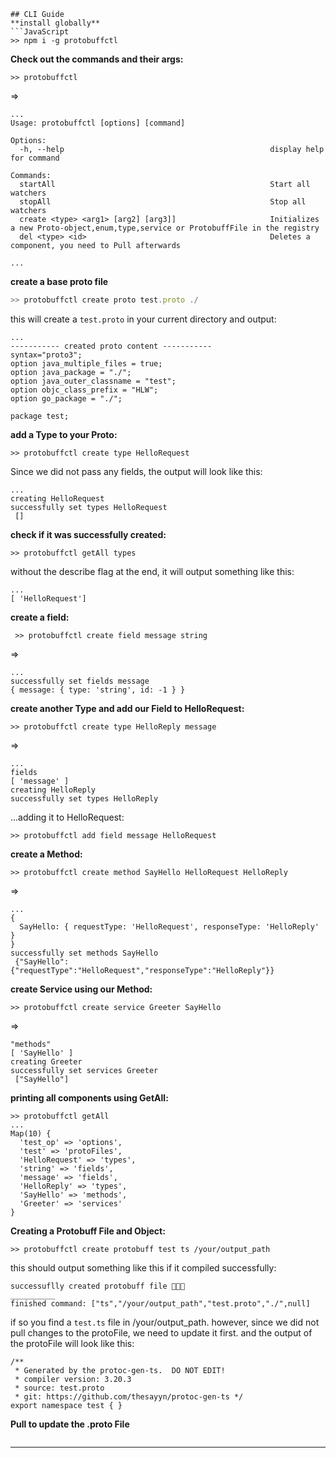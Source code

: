 ```
## CLI Guide
**install globally**
```JavaScript
>> npm i -g protobuffctl
``` 
**Check out the commands and their args:**
```
>> protobuffctl 
```
=>
```
...
Usage: protobuffctl [options] [command]

Options:
  -h, --help                                              display help for command

Commands:
  startAll                                                Start all watchers
  stopAll                                                 Stop all watchers
  create <type> <arg1> [arg2] [arg3]]                     Initializes a new Proto-object,enum,type,service or ProtobuffFile in the registry
  del <type> <id>                                         Deletes a component, you need to Pull afterwards

...
```
**create a base proto file**
```JavaScript
>> protobuffctl create proto test.proto ./
```
this will create a `test.proto` in your current directory and output:
```
...
----------- created proto content -----------
syntax="proto3";
option java_multiple_files = true;
option java_package = "./";
option java_outer_classname = "test";
option objc_class_prefix = "HLW";
option go_package = "./";

package test;
``` 
**add a Type to your Proto:**
```
>> protobuffctl create type HelloRequest
```
Since we did not pass any fields, the output will look like this:
```
...
creating HelloRequest
successfully set types HelloRequest
 []
```
**check if it was successfully created:**
```
>> protobuffctl getAll types
```
without the describe flag at the end, it will output something like this:
```
...
[ 'HelloRequest']

```
**create a field:**
```
 >> protobuffctl create field message string 
```
=>

```
...
successfully set fields message
{ message: { type: 'string', id: -1 } }

```
**create another Type and add our Field to HelloRequest:**
```
>> protobuffctl create type HelloReply message
```
=>
```
...
fields
[ 'message' ]
creating HelloReply
successfully set types HelloReply
```
...adding it to HelloRequest:
``` 
>> protobuffctl add field message HelloRequest
```
**create a Method:**
```
>> protobuffctl create method SayHello HelloRequest HelloReply 

```
=> 
```
... 
{
  SayHello: { requestType: 'HelloRequest', responseType: 'HelloReply' }
}
successfully set methods SayHello
 {"SayHello":{"requestType":"HelloRequest","responseType":"HelloReply"}}

```
**create  Service using our Method:**
```
>> protobuffctl create service Greeter SayHello
```
=>
```
"methods"
[ 'SayHello' ]
creating Greeter
successfully set services Greeter
 ["SayHello"]

```
**printing all components using GetAll:**
```
>> protobuffctl getAll
...
Map(10) {
  'test_op' => 'options',
  'test' => 'protoFiles',
  'HelloRequest' => 'types',
  'string' => 'fields',
  'message' => 'fields',
  'HelloReply' => 'types',
  'SayHello' => 'methods',
  'Greeter' => 'services'
}
```
**Creating a Protobuff File and Object:**
```
>> protobuffctl create protobuff test ts /your/output_path
```
this should output something like this if it compiled successfully:
```
successuflly created protobuff file 🤑🤑🤑 
__________
finished command: ["ts","/your/output_path","test.proto","./",null]
```
if so you find a `test.ts` file in /your/output_path.
however, since we did not pull changes to the protoFile, we need to update it first.
and the output of the protoFile will look like this:
```
/**
 * Generated by the protoc-gen-ts.  DO NOT EDIT!
 * compiler version: 3.20.3
 * source: test.proto
 * git: https://github.com/thesayyn/protoc-gen-ts */
export namespace test { }
```
**Pull to update the .proto File**
```

```



---
